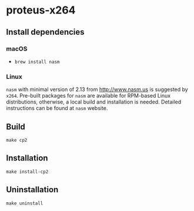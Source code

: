 # proteus-x264

## Install dependencies

### macOS

- `brew install nasm`

### Linux

`nasm` with minimal version of 2.13 from http://www.nasm.us is suggested by `x264`.
Pre-built packages for `nasm` are available for RPM-based Linux distributions,
otherwise, a local build and installation is needed.
Detailed instructions can be found at `nasm` website.

## Build

`make cp2`

## Installation

`make install-cp2`

## Uninstallation

`make uninstall`
